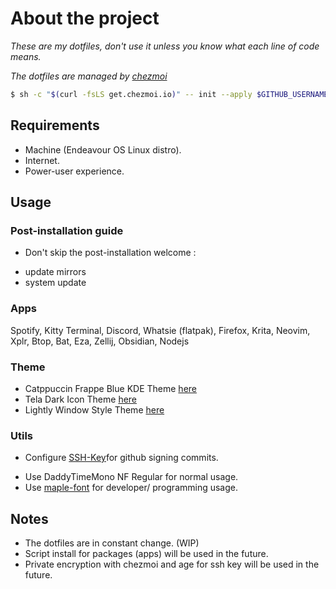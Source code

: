 # About the project

_These are my dotfiles, don't use it unless you know what each line of code means._

_The dotfiles are managed by [chezmoi](https://www.chezmoi.io/)_

```bash
$ sh -c "$(curl -fsLS get.chezmoi.io)" -- init --apply $GITHUB_USERNAME
```

## Requirements
- Machine (Endeavour OS Linux distro).
- Internet.
- Power-user experience.

## Usage

### Post-installation guide
- Don't skip the post-installation welcome : 
 * update mirrors
 * system update

### Apps
Spotify, Kitty Terminal, Discord, Whatsie (flatpak), Firefox, Krita, Neovim,
Xplr, Btop, Bat, Eza, Zellij, Obsidian, Nodejs

### Theme 
- Catppuccin Frappe Blue KDE Theme [here](https://github.com/catppuccin/kde)
- Tela Dark Icon Theme [here](https://github.com/vinceliuice/Tela-icon-theme)
- Lightly Window Style Theme [here](https://github.com/Luwx/Lightly)
### Utils

- Configure [SSH-Key](https://docs.github.com/en/authentication/connecting-to-github-with-ssh/generating-a-new-ssh-key-and-adding-it-to-the-ssh-agent)for github signing commits.
* Use DaddyTimeMono NF Regular for normal usage. 
* Use [maple-font](https://github.com/subframe7536/Maple-font/releases) for developer/ programming usage.

## Notes

* The dotfiles are in constant change. (WIP)
* Script install for packages (apps) will be used in the future.
* Private encryption with chezmoi and age for ssh key will be used in the future.

